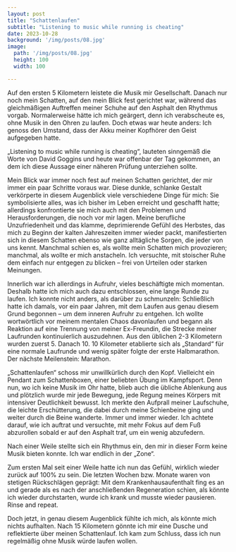 ```yaml
---
layout: post
title: "Schattenlaufen"
subtitle: "Listening to music while running is cheating"
date: 2023-10-28
background: '/img/posts/08.jpg'
image:
  path: '/img/posts/08.jpg'  
  height: 100
  width: 100

---
```


Auf den ersten 5 Kilometern leistete die Musik mir Gesellschaft. Danach nur noch mein Schatten, auf den mein Blick fest gerichtet war, während das gleichmäßigen Auftreffen meiner Schuhe auf den Asphalt den Rhythmus vorgab. Normalerweise hätte ich mich geärgert, denn ich verabscheute es, ohne Musik in den Ohren zu laufen. Doch etwas war heute anders: Ich genoss den Umstand, dass der Akku meiner Kopfhörer den Geist aufgegeben hatte. 

„Listening to music while running is cheating“, lauteten sinngemäß die Worte von David Goggins und heute war offenbar der Tag gekommen, an dem ich diese Aussage einer näheren Prüfung unterziehen sollte. 

Mein Blick war immer noch fest auf meinen Schatten gerichtet, der mir immer ein paar Schritte voraus war. Diese dunkle, schlanke Gestalt verkörperte in diesem Augenblick viele verschiedene Dinge für mich: Sie symbolisierte alles, was ich bisher im Leben erreicht und geschafft hatte; allerdings konfrontierte sie mich auch mit den Problemen und Herausforderungen, die noch vor mir lagen. Meine berufliche Unzufriedenheit und das klamme, deprimierende Gefühl des Herbstes, das mich zu Beginn der kalten Jahreszeiten immer wieder packt, manifestierten sich in diesem Schatten ebenso wie ganz alltägliche Sorgen, die jeder von uns kennt. Manchmal schien es, als wollte mein Schatten mich provozieren; manchmal, als wollte er mich anstacheln. Ich versuchte, mit stoischer Ruhe dem einfach nur entgegen zu blicken – frei von Urteilen oder starken Meinungen. 

Innerlich war ich allerdings in Aufruhr, vieles beschäftigte mich momentan. Deshalb hatte ich mich auch dazu entschlossen, eine lange Runde zu laufen. Ich konnte nicht anders, als darüber zu schmunzeln: Schließlich hatte ich damals, vor ein paar Jahren, mit dem Laufen aus genau diesem Grund begonnen – um dem inneren Aufruhr zu entgehen. Ich wollte wortwörtlich vor meinem mentalen Chaos davonlaufen und begann als Reaktion auf eine Trennung von meiner Ex-Freundin, die Strecke meiner Laufrunden kontinuierlich auszudehnen. Aus den üblichen 2-3 Kilometern wurden zuerst 5. Danach 10. 10 Kilometer etablierte sich als „Standard“ für eine normale Laufrunde und wenig später folgte der erste Halbmarathon. Der nächste Meilenstein: Marathon. 

„Schattenlaufen“ schoss mir unwillkürlich durch den Kopf. Vielleicht ein Pendant zum Schattenboxen, einer beliebten Übung im Kampfsport. Denn nun, wo ich keine Musik im Ohr hatte, blieb auch die übliche Ablenkung aus und plötzlich wurde mir jede Bewegung, jede Regung meines Körpers mit intensiver Deutlichkeit bewusst. Ich merkte den Aufprall meiner Laufschuhe, die leichte Erschütterung, die dabei durch meine Schienbeine ging und weiter durch die Beine wanderte. Immer und immer wieder. Ich achtete darauf, wie ich auftrat und versuchte, mit mehr Fokus auf dem Fuß abzurollen sobald er auf den Asphalt traf, um ein wenig abzufedern. 

Nach einer Weile stellte sich ein Rhythmus ein, den mir in dieser Form keine Musik bieten konnte. Ich war endlich in der „Zone“. 

Zum ersten Mal seit einer Weile hatte ich nun das Gefühl, wirklich wieder zurück auf 100% zu sein. Die letzten Wochen bzw. Monate waren von stetigen Rückschlägen geprägt: Mit dem Krankenhausaufenthalt fing es an und gerade als es nach der anschließenden Regeneration schien, als könnte ich wieder durchstarten, wurde ich krank und musste wieder pausieren. Rinse and repeat.  

Doch jetzt, in genau diesem Augenblick fühlte ich mich, als könnte mich nichts aufhalten. Nach 15 Kilometern gönnte ich mir eine Dusche und reflektierte über meinen Schattenlauf. Ich kam zum Schluss, dass ich nun regelmäßig ohne Musik würde laufen wollen. 